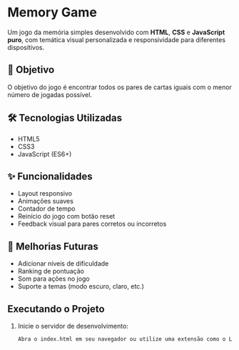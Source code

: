 # Memory Game

Um jogo da memória simples desenvolvido com **HTML**, **CSS** e **JavaScript puro**, com temática visual personalizada e responsividade para diferentes dispositivos.

## 🎯 Objetivo

O objetivo do jogo é encontrar todos os pares de cartas iguais com o menor número de jogadas possível.

## 🛠️ Tecnologias Utilizadas

- HTML5
- CSS3
- JavaScript (ES6+)

## ✨ Funcionalidades

- Layout responsivo
- Animações suaves
- Contador de tempo
- Reinício do jogo com botão reset
- Feedback visual para pares corretos ou incorretos

## 🚀 Melhorias Futuras

- Adicionar níveis de dificuldade
- Ranking de pontuação
- Som para ações no jogo
- Suporte a temas (modo escuro, claro, etc.)

## Executando o Projeto

1. Inicie o servidor de desenvolvimento:

   ```bash
   Abra o index.html em seu navegador ou utilize uma extensão como o Live Server no VS Code.
   ```
